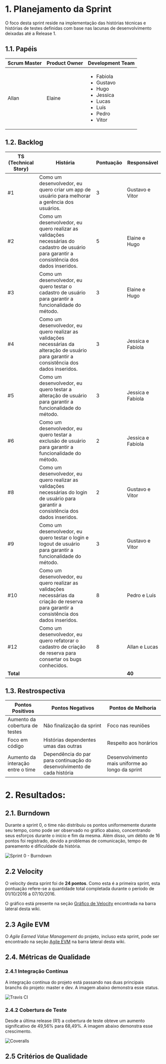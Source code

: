 # 1. Planejamento da Sprint
O foco desta sprint reside na implementação das histórias técnicas e histórias de testes definidas com base nas lacunas de desenvolvimento deixadas até a Release 1. 

## 1.1. Papéis

|Scrum Master|Product Owner|Development Team     |
|------------|-------------|---------------------|
|Allan       | Elaine      |<ul><li>Fabiola</li><li>Gustavo</li><li>Hugo</li><li>Jessica</li><li>Lucas</li><li>Luís</li><li>Pedro</li><li>Vitor</li>  |

## 1.2. Backlog

| TS (Technical Story) | História | Pontuação | Responsável |
|----------------------|----------|-----------|-------------|
| #1 | Como um desenvolvedor, eu quero criar um app de usuário para melhorar a gerência dos usuários. | 3  | Gustavo e Vitor |
| #2 | Como um desenvolvedor, eu quero realizar as validações necessárias do cadastro de usuário para garantir a consistência dos dados inseridos. | 5  | Elaine e Hugo |
| #3 | Como um desenvolvedor, eu quero testar o cadastro de usuário para garantir a funcionalidade do método.| 3 | Elaine e Hugo |
| #4 | Como um desenvolvedor, eu quero realizar as validações necessárias da alteração de usuário para garantir a consistência dos dados inseridos. | 3 | Jessica e Fabíola |
| #5 | Como um desenvolvedor, eu quero testar a alteração de usuário para garantir a funcionalidade do método. | 3 | Jessica e Fabíola |
| #6 | Como um desenvolvedor, eu quero testar a exclusão de usuário para garantir a funcionalidade do método. | 2 | Jessica e Fabíola |
| #8 | Como um desenvolvedor, eu quero realizar as validações necessárias do login de usuário para garantir a consistência dos dados inseridos. | 2 | Gustavo e Vitor |
| #9 | Como um desenvolvedor, eu quero testar o login e logout de usuário para garantir a funcionalidade do método. | 3 | Gustavo e Vitor |
| #10 | Como um desenvolvedor, eu quero realizar as validações necessárias da criação de reserva para garantir a consistência dos dados inseridos. | 8 | Pedro e Luís |
| #12 | Como um desenvolvedor, eu quero refatorar o cadastro de criação de reserva para consertar os bugs conhecidos. | 8 | Allan e Lucas |
| **Total** |   |   | **40** |

## 1.3. Restrospectiva
| Pontos Positivos | Pontos Negativos | Pontos de Melhoria |
|------------------|------------------|--------------------|
| Aumento da cobertura de testes | Não finalização da sprint | Foco nas reuniões |
| Foco em código | Histórias dependentes umas das outras | Respeito aos horários |
| Aumento da interação entre o time | Dependência do par para continuação do desenvolvimento de cada história | Desenvolvimento mais uniforme ao longo da sprint |

# 2. Resultados:

## 2.1. Burndown
Durante a sprint 0, o time não distribuiu os pontos uniformemente durante seu tempo, como pode ser observado no gráfico abaixo, concentrando seus esforços durante o início e fim da mesma. Além disso, um débito de 16 pontos foi registrado, devido a problemas de comunicação, tempo de pareamento e dificuldade da história.

![Sprint 0 - Burndown](https://raw.githubusercontent.com/wiki/fga-gpp-mds/2016.2-Time05-SalasFGA/img/0_burndown.png) 

## 2.2 Velocity
O velocity desta sprint foi de **24 pontos**. Como esta é a primeira sprint, esta pontuação refere-se a quantidade total completada durante o período de 01/10/2016 a 07/10/2016.

O gráfico está presente na seção [Gráfico de Velocity](https://github.com/fga-gpp-mds/2016.2-SAS_FGA/wiki/Gr%C3%A1fico-de-Velocity) encontrada na barra lateral desta wiki.


## 2.3 Agile EVM
O _Agile Earned Value Management_ do projeto, incluso esta sprint, pode ser encontrado na seção [Agile EVM](https://github.com/fga-gpp-mds/2016.2-SAS_FGA/wiki/Agile-EVM) na barra lateral desta wiki.

## 2.4. Métricas de Qualidade
### 2.4.1 Integração Contínua
A integração contínua do projeto está passando nas duas principais branchs do projeto: master e dev. A imagem abaixo demonstra esse status.

![Travis CI](https://raw.githubusercontent.com/wiki/fga-gpp-mds/2016.2-Time05-SalasFGA/metrics/sprint0/travis.png) 

### 2.4.2 Cobertura de Teste
Desde a última release (R1) a cobertura de teste obteve um aumento significativo de 49,56% para 68,49%. A imagem abaixo demonstra esse crescimento.

![Coveralls](https://raw.githubusercontent.com/wiki/fga-gpp-mds/2016.2-Time05-SalasFGA/metrics/sprint0/coveralls.png)

## 2.5 Critérios de Qualidade
